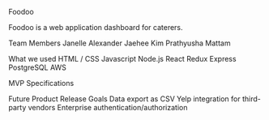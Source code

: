 Foodoo

Foodoo is a web application dashboard for caterers.

Team Members
Janelle Alexander
Jaehee Kim
Prathyusha Mattam

What we used
HTML / CSS
Javascript
Node.js
React
Redux
Express
PostgreSQL
AWS

MVP Specifications


Future Product Release Goals
Data export as CSV
Yelp integration for third-party vendors
Enterprise authentication/authorization
